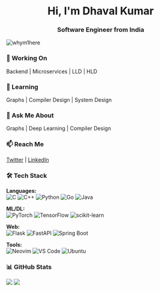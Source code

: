 <h1 align="center">Hi, I'm Dhaval Kumar</h1>
<h3 align="center">Software Engineer from India</h3>

<p align="left"> 
  <img src="https://komarev.com/ghpvc/?username=whym1here&label=Profile%20views&color=0e75b6&style=flat" alt="whym1here" /> 
</p>

### 🔭 Working On
Backend | Microservices | LLD | HLD

### 🌱 Learning
Graphs | Compiler Design | System Design

### 💬 Ask Me About
Graphs | Deep Learning | Compiler Design

### 📫 Reach Me
[Twitter](https://twitter.com/whym1here) | [LinkedIn](https://www.linkedin.com/in/dhaval-kumar-534349201/)

### 🛠 Tech Stack
**Languages:**  
![C](https://img.shields.io/badge/c-%2300599C.svg?style=flat&logo=c&logoColor=white) ![C++](https://img.shields.io/badge/c++-%2300599C.svg?style=flat&logo=c%2B%2B&logoColor=white) ![Python](https://img.shields.io/badge/python-3670A0?style=flat&logo=python&logoColor=ffdd54) ![Go](https://img.shields.io/badge/go-%2300ADD8.svg?style=flat&logo=go&logoColor=white) ![Java](https://img.shields.io/badge/java-%23ED8B00.svg?style=flat&logo=java&logoColor=white)

**ML/DL:**  
![PyTorch](https://img.shields.io/badge/PyTorch-%23EE4C2C.svg?style=flat&logo=PyTorch&logoColor=white) ![TensorFlow](https://img.shields.io/badge/TensorFlow-%23FF6F00.svg?style=flat&logo=TensorFlow&logoColor=white) ![scikit-learn](https://img.shields.io/badge/scikit--learn-%23F7931E.svg?style=flat&logo=scikit-learn&logoColor=white)

**Web:**  
![Flask](https://img.shields.io/badge/Flask-000000.svg?style=flat&logo=flask&logoColor=white) ![FastAPI](https://img.shields.io/badge/FastAPI-005571?style=flat&logo=fastapi) ![Spring Boot](https://img.shields.io/badge/Spring%20Boot-6DB33F.svg?style=flat&logo=spring&logoColor=white)

**Tools:**  
![Neovim](https://img.shields.io/badge/NeoVim-%2357A143.svg?&style=flat&logo=neovim&logoColor=white) ![VS Code](https://img.shields.io/badge/VS%20Code-0078d7.svg?style=flat&logo=visual-studio-code&logoColor=white) ![Ubuntu](https://img.shields.io/badge/Ubuntu-E95420?style=flat&logo=ubuntu&logoColor=white)

### 📊 GitHub Stats
![](https://github-readme-stats.vercel.app/api?username=whym1here&theme=ayu-mirage&hide_border=false&show_icons=true&count_private=true)
![](https://github-readme-stats.vercel.app/api/top-langs/?username=whym1here&theme=ayu-mirage&hide_border=true&layout=compact)
